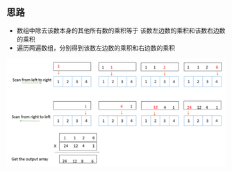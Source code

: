 ##  思路

- 数组中除去该数本身的其他所有数的乘积等于 该数左边数的乘积和该数右边数的乘积
- 遍历两遍数组，分别得到该数左边数的乘积和右边数的乘积

![fihure](figure.png)
